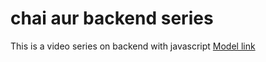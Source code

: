 # chai aur backend series

This is a video series on backend with javascript
[Model link]("https://app.eraser.io/workspace/YtPqZ1VogxGy1jzIDkzj")